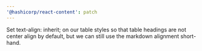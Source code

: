 ```yaml
---
'@hashicorp/react-content': patch
---
```


Set text-align: inherit; on our table styles so that table headings are not center align by default, but we can still use the markdown alignment short-hand.
